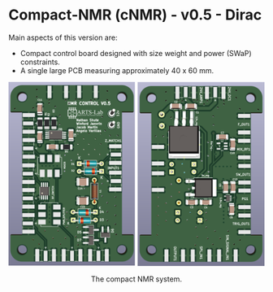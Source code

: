 # Compact-NMR (cNMR) - v0.5 - Dirac

Main aspects of this version are:
* Compact control board designed with size weight and power (SWaP) constraints.
* A single large PCB measuring approximately 40 x 60 mm.
 
<p align="center">
<img src="../media/NMR_PCB_v0.5.png" alt="drawing" width="600"/>
</p>
<p align="center">
The compact NMR system.
</p>


